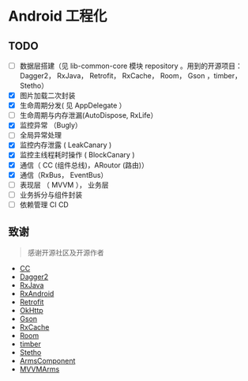 # Android 工程化

## TODO

- [ ] 数据层搭建（见 lib-common-core 模块 repository 。用到的开源项目：Dagger2， RxJava， Retrofit， RxCache， Room， Gson ，timber，Stetho）
- [x] 图片加载二次封装
- [x] 生命周期分发( 见 AppDelegate ）
- [ ] 生命周期与内存泄漏(AutoDispose, RxLife）
- [x] 监控异常 （Bugly）
- [ ] 全局异常处理 
- [x] 监控内存泄露 ( LeakCanary )
- [x] 监控主线程耗时操作 ( BlockCanary )
- [x] 通信（ CC (组件总线)，ARoutor (路由)）
- [x] 通信（RxBus， EventBus）
- [ ] 表现层 （ MVVM ）， 业务层 
- [ ] 业务拆分与组件封装
- [ ] 依赖管理 CI CD

## 致谢

> 感谢开源社区及开源作者

- [CC](https://github.com/luckybilly/CC)
- [Dagger2](https://github.com/google/dagger)
- [RxJava](https://github.com/ReactiveX/RxJava)
- [RxAndroid](https://github.com/ReactiveX/RxAndroid)
- [Retrofit](https://github.com/square/retrofit)
- [OkHttp](https://github.com/square/okhttp)
- [Gson](https://github.com/google/gson)
- [RxCache](https://github.com/VictorAlbertos/RxCache)
- [Room](https://github.com/googlesamples/android-architecture-components)
- [timber](https://github.com/JakeWharton/timber)
- [Stetho](https://github.com/facebook/stetho)
- [ArmsComponent](https://github.com/JessYanCoding/ArmsComponent)
- [MVVMArms](https://github.com/xiaobailong24/MVVMArms)

